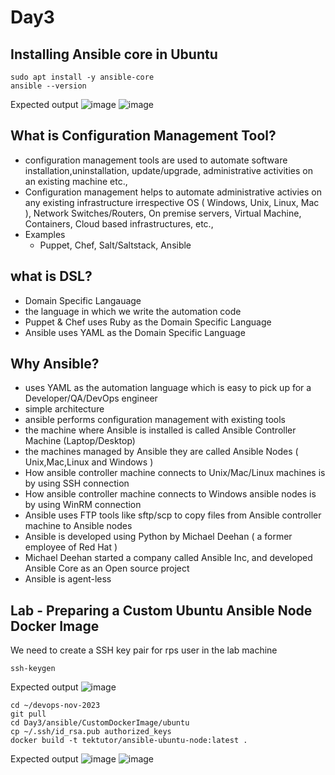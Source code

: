 # Day3

## Installing Ansible core in Ubuntu
```
sudo apt install -y ansible-core
ansible --version
```

Expected output
![image](https://github.com/tektutor/devops-nov-2023/assets/12674043/a9ae6e8b-fcda-475b-9b86-f74c6ce20b89)
![image](https://github.com/tektutor/devops-nov-2023/assets/12674043/546440e3-ab4e-4eb4-b203-af4664e6dd2a)

## What is Configuration Management Tool?
- configuration management tools are used to automate software installation,uninstallation, update/upgrade, administrative activities on an existing machine etc.,
- Configuration management helps to automate administrative activies on any existing infrastructure irrespective OS ( Windows, Unix, Linux, Mac ), Network Switches/Routers, On premise servers, Virtual Machine, Containers, Cloud based infrastructures, etc.,
- Examples
  - Puppet, Chef, Salt/Saltstack, Ansible

## what is DSL?
- Domain Specific Langauage
- the language in which we write the automation code
- Puppet & Chef uses Ruby as the Domain Specific Language
- Ansible uses YAML as the Domain Specific Language

## Why Ansible?
- uses YAML as the automation language which is easy to pick up for a Developer/QA/DevOps engineer
- simple architecture
- ansible performs configuration management with existing tools
- the machine where Ansible is installed is called Ansible Controller Machine (Laptop/Desktop)
- the machines managed by Ansible they are called Ansible Nodes ( Unix,Mac,Linux and Windows )
- How ansible controller machine connects to Unix/Mac/Linux machines is by using SSH connection
- How ansible controller machine connects to Windows ansible nodes is by using WinRM connection
- Ansible uses FTP tools like sftp/scp to copy files from Ansible controller machine to Ansible nodes
- Ansible is developed using Python by Michael Deehan ( a former employee of Red Hat )
- Michael Deehan started a company called Ansible Inc, and developed Ansible Core as an Open source project
- Ansible is agent-less

## Lab - Preparing a Custom Ubuntu Ansible Node Docker Image
We need to create a SSH key pair for rps user in the lab machine
```
ssh-keygen
```
Expected output
![image](https://github.com/tektutor/devops-nov-2023/assets/12674043/5cbb7205-100a-444e-a6d7-a8e237eab62a)

```
cd ~/devops-nov-2023
git pull
cd Day3/ansible/CustomDockerImage/ubuntu
cp ~/.ssh/id_rsa.pub authorized_keys
docker build -t tektutor/ansible-ubuntu-node:latest .
```

Expected output
![image](https://github.com/tektutor/devops-nov-2023/assets/12674043/dfad3fe6-01f5-4f38-9cfb-858da366118b)
![image](https://github.com/tektutor/devops-nov-2023/assets/12674043/57903847-9225-4962-8d44-f9f0dc7abec9)


